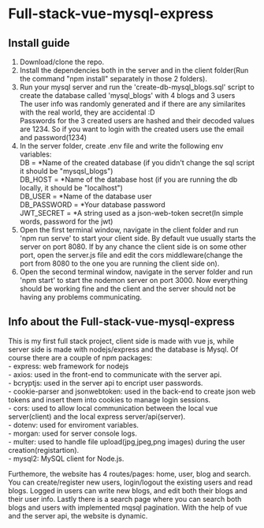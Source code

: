 # Full-stack-vue-mysql-express
## Install guide
1. Download/clone the repo.
2. Install the dependencies both in the server and in the client folder(Run the command "npm install" separately in those 2 folders).
3. Run your mysql server and run the 'create-db-mysql_blogs.sql' script to create the database called 'mysql_blogs' with 4 blogs and 3 users  
    The user info was randomly generated and if there are any similarites with the real world, they are accidental :D  
    Passwords for the 3 created users are hashed and their decoded values are 1234. So if you want to login with the created users use the email and password(1234)  
4. In the server folder, create .env file and write the following env variables:  
    DB = *Name of the created database (if you didn't change the sql script it should be "mysqsl_blogs")  
    DB_HOST = *Name of the database host (if you are running the db locally, it should be "localhost")  
    DB_USER = *Name of the database user  
    DB_PASSWORD = *Your database password  
    JWT_SECRET = *A string used as a json-web-token secret(In simple words, password for the jwt)  
5. Open the first terminal window, navigate in the client folder and run 'npm run serve' to start your client side. By default vue usually starts the server on port 8080. If by any chance the client side is on some other port, open the server.js file and edit the cors middleware(change the port from 8080 to the one you are running the client side on).
6. Open the second terminal window, navigate in the server folder and run 'npm start' to start the nodemon server on port 3000.
Now everything should be working fine and the client and the server should not be having any problems communicating.  

## Info about the Full-stack-vue-mysql-express  
This is my first full stack project, client side is made with vue js, while server side is made with nodejs/express and the database is Mysql. Of course there are a couple of npm packages:  
    - express: web framework for nodejs  
    - axios: used in the front-end to communicate with the server api.  
    - bcryptjs: used in the server api to encript user passwords.  
    - cookie-parser and jsonwebtoken: used in the back-end to create json web tokens and insert them into cookies to manage login sessions.  
    - cors: used to allow local communication between the local vue server(client) and the local express server/api(server).  
    - dotenv: used for enviroment variables.  
    - morgan: used for server console logs.  
    - multer: used to handle file upload(jpg,jpeg,png images) during the user creation(registartion).  
    - mysql2: MySQL client for Node.js.  
      
Furthemore, the website has 4 routes/pages: home, user, blog and search. You can create/register new users, login/logout the existing users and read blogs. Logged in users can write new blogs, and edit both their blogs and their user info. Lastly there is a search page where you can search both blogs and users with implemented mqsql pagination. With the help of vue and the server api, the website is dynamic.

